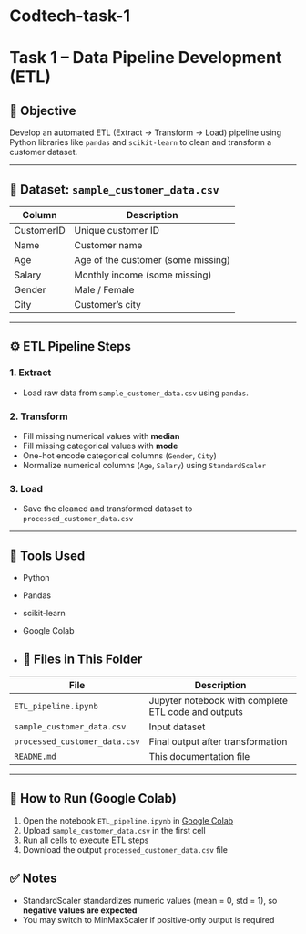 # Codtech-task-1
# Task 1 – Data Pipeline Development (ETL)

## 📌 Objective
Develop an automated ETL (Extract → Transform → Load) pipeline using Python libraries like `pandas` and `scikit-learn` to clean and transform a customer dataset.

---

## 🧩 Dataset: `sample_customer_data.csv`

| Column       | Description                          |
|--------------|--------------------------------------|
| CustomerID   | Unique customer ID                   |
| Name         | Customer name                        |
| Age          | Age of the customer (some missing)   |
| Salary       | Monthly income (some missing)        |
| Gender       | Male / Female                        |
| City         | Customer’s city                      |

---
## ⚙️ ETL Pipeline Steps

### 1. **Extract**
- Load raw data from `sample_customer_data.csv` using `pandas`.

### 2. **Transform**
- Fill missing numerical values with **median**
- Fill missing categorical values with **mode**
- One-hot encode categorical columns (`Gender`, `City`)
- Normalize numerical columns (`Age`, `Salary`) using `StandardScaler`

### 3. **Load**
- Save the cleaned and transformed dataset to `processed_customer_data.csv`

---

## 🧪 Tools Used
- Python
- Pandas
- scikit-learn
- Google Colab

- ## 📁 Files in This Folder

| File                          | Description                            |
|-------------------------------|----------------------------------------|
| `ETL_pipeline.ipynb`          | Jupyter notebook with complete ETL code and outputs |
| `sample_customer_data.csv`    | Input dataset                          |
| `processed_customer_data.csv` | Final output after transformation      |
| `README.md`                   | This documentation file                |

---

## 🚀 How to Run (Google Colab)

1. Open the notebook `ETL_pipeline.ipynb` in [Google Colab](https://colab.research.google.com)
2. Upload `sample_customer_data.csv` in the first cell
3. Run all cells to execute ETL steps
4. Download the output `processed_customer_data.csv` file

## ✅ Notes

- StandardScaler standardizes numeric values (mean = 0, std = 1), so **negative values are expected**
- You may switch to MinMaxScaler if positive-only output is required
